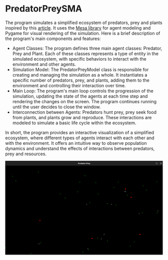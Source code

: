 # PredatorPreySMA

The program simulates a simplified ecosystem of predators, prey and plants inspired by this [article](https://medium.com/@ulriktpedersen/creating-a-simple-predator-prey-model-with-mesa-a-python-simulation-library-4835f29791ae). It uses the [Mesa library](https://mesa.readthedocs.io/en/stable/) for agent modeling and Pygame for visual rendering of the simulation. Here is a brief description of the program's main components and features:

- Agent Classes: The program defines three main agent classes: Predator, Prey and Plant. Each of these classes represents a type of entity in the simulated ecosystem, with specific behaviors to interact with the environment and other agents.
- Simulation Model: The PredatorPreyModel class is responsible for creating and managing the simulation as a whole. It instantiates a specific number of predators, prey, and plants, adding them to the environment and controlling their interaction over time.
- Main Loop: The program's main loop controls the progression of the simulation, updating the state of the agents at each time step and rendering the changes on the screen. The program continues running until the user decides to close the window.
- Interconnection between Agents: Predators hunt prey, prey seek food from plants, and plants grow and reproduce. These interactions are modeled to simulate a basic life cycle within the ecosystem.

In short, the program provides an interactive visualization of a simplified ecosystem, where different types of agents interact with each other and with the environment. It offers an intuitive way to observe population dynamics and understand the effects of interactions between predators, prey and resources.

<img src="img/predator_prey.png">